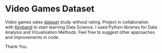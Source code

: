 # Video Games Dataset

Video games sales [dataset](https://www.kaggle.com/gregorut/videogamesales/data) study without rating. Project in collaboration with [Keyband](https://github.com/Keyband) to start learning Data Science. I used Python libraries for Data Analysis and Vizualisation Methods. Feel free to suggest other approaches and improvements in code.

Thank You.
